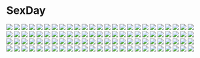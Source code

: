 # SexDay
![](https://konachan.com/image/8906a4e51e3ed96cd9ca0e2943f1311e/Konachan.com%20-%2053091%20ass%20blonde_hair%20blush%20bow%20breasts%20brown_eyes%20brown_hair%20grass%20kamiya_tomoe%20long_hair%20miko%20nopan%20panties%20sideboob%20skirt%20touhou%20tree%20underwear.jpg)
![](https://konachan.com/image/b9be2c406dfd381f6fab140889ad74f3/Konachan.com%20-%2085770%20animal%20bird%20blonde_hair%20blue_eyes%20clouds%20dress%20feathers%20flowers%20leaves%20long_hair%20sky%20staff%20tagme.jpg)
![](https://konachan.com/image/31c83a9c62d0b915199415f8ee3ba6f0/Konachan.com%20-%20136875%20kobayakawa_rinko%20love_plus%20mino_taro.jpg)
![](https://konachan.com/image/86fb29157e8079dccfe70efc584eaf1a/Konachan.com%20-%2032969%20ribbons%20sword%20tagme%20weapon.jpg)
![](https://konachan.com/image/b55dc5fc1dea5205b3d67ffc7d71b63a/Konachan.com%20-%20191475%20animal%20brown_hair%20cat%20hat%20headdress%20matagiro%20original%20pink_eyes%20yellow_eyes.jpg)
![](https://konachan.com/image/1800f349c18e577079fd9f4ae836f457/Konachan.com%20-%2033734%20bikini%20swimsuit%20tagme.jpg)
![](https://konachan.com/jpeg/8593666fc76e5f1f55e9cf0c9943c830/Konachan.com%20-%20293702%20blue_eyes%20brown_hair%20building%20dragon%20fuji_choko%20horns%20long_hair%20original%20scan%20water.jpg)
![](https://konachan.com/jpeg/e98cfbb43e83e33ff94f80047f5f6faf/Konachan.com%20-%20121251%20game_cg%20jinguuji_hinako%20tsubasa_wo_kudasai.jpg)
![](https://konachan.com/image/a1c7ec7861acbdf62c006b80dc7f013e/Konachan.com%20-%207274%20blue_eyes%20book%20breasts%20brown_hair%20cleavage%20gagraphic%20gray_eyes%20gray_hair%20logo%20long_hair%20orange_hair%20pointed_ears%20sano_toshihide%20watermark.jpg)
![](https://konachan.com/jpeg/5571f65da0de993602190a5751a963f0/Konachan.com%20-%20305464%20animal_ears%20aqua_eyes%20bikini%20blue_hair%20blush%20bow%20braids%20bunny_ears%20bunnygirl%20clouds%20hololive%20navel%20seicoh%20shirt_lift%20sky%20swimsuit%20twintails%20underboob.jpg)
![](https://konachan.com/image/aac0a405d99328b107b52abe1dacd4f7/Konachan.com%20-%2073777%20breasts%20brown_hair%20cleavage%20corset%20gloves%20microphone%20original%20stockings.jpg)
![](https://konachan.com/image/f17846e9c52d26d9b634787c3f3ee1f2/Konachan.com%20-%2011802%20maid%20moekan%20moekko_company.jpg)
![](https://konachan.com/image/2b7f60fb0d5fb652dac94a0f4e7ef117/Konachan.com%20-%20295967%20ass%20blonde_hair%20clownpiece%20fairy%20hat%20long_hair%20misaki_%28kyal_001%29%20orange_eyes%20skintight%20touhou%20wings.jpg)
![](https://konachan.com/image/4f39689bed4bf03bc723202dc52a2e90/Konachan.com%20-%2031428%20censored%20cum%20favorite%20game_cg%20happy_margaret%21%20kokonoka%20penis.jpg)
![](https://konachan.com/image/72a2b6ce339ca3219f91f83d10097808/Konachan.com%20-%20230521%20black_hair%20bow%20clouds%20dress%20hat%20long_hair%20original%20scenic%20suzuhara_cm%20train.jpg)
![](https://konachan.com/image/370095d2ce078992b9e8a235d89ac8ab/Konachan.com%20-%20241064%20animated%20aqua_eyes%20aqua_hair%20close%20hatsune_miku%20long_hair%20school_uniform%20soukun_s%20twintails%20vocaloid%20white.gif)
![](https://konachan.com/image/6e3737f49d4cbe5746f0b5df75d0bcf7/Konachan.com%20-%20218673%20hatomugi_%28mugicha%29%20idolmaster%20idolmaster_million_live%21%20shinomiya_karen.jpg)
![](https://konachan.com/image/1419a247113d424985ff6018ca769523/Konachan.com%20-%20304980%20building%20city%20clouds%20eyepatch%20gloves%20green_eyes%20group%20kanola_u%20logo%20long_hair%20night%20ponytail%20red_hair%20shorts%20sky%20stars%20thighhighs%20white_hair.jpg)
![](https://konachan.com/jpeg/1dd5dfeb327df857e4078b84add2e744/Konachan.com%20-%20117516%20blue_eyes%20blue_hair%20close%20hat%20ikamusume%20loli%20long_hair%20shinryaku%21_ikamusume%20vector.jpg)
![](https://konachan.com/jpeg/322d432e78bb31a898005dc4f28352d4/Konachan.com%20-%2020118%20black%20blonde_hair%20fate_%28series%29%20fate_stay_night%20illyasviel_von_einzbern%20long_hair%20red_eyes%20vector.jpg)
![](https://konachan.com/image/295293244db57bbfc24c89628979d9e8/Konachan.com%20-%2054501%20animal%20bakemonogatari%20cat%20glasses%20hanekawa_tsubasa%20monogatari_%28series%29.jpg)
![](https://konachan.com/image/4eb044cbda4262c362fd213f17a44fec/Konachan.com%20-%2036290%202girls%20bunnygirl%20reisen_udongein_inaba%20saigyouji_yuyuko%20sakurazawa_izumi%20touhou.jpg)
![](https://konachan.com/jpeg/2ffb4f5c56e06228e3391999564d148c/Konachan.com%20-%2084903%20aqua_eyes%20aqua_hair%20armor%20boots%20hachune_miku%20hatsune_miku%20horns%20long_hair%20twintails%20vocaloid%20weapon.jpg)
![](https://konachan.com/image/75a06a8cf258d3f89322acdd32574bb3/Konachan.com%20-%2033195%20eureka%20eureka_seven%20renton_thurston.jpg)
![](https://konachan.com/jpeg/42252870b7ef34824441c98e8b8cd6b1/Konachan.com%20-%20196595%20apple%20ass%20barefoot%20bed%20food%20fruit%20nishiuri%20nude%20purple_hair%20red_eyes%20remilia_scarlet%20short_hair%20touhou%20vampire%20wings.jpg)
![](https://konachan.com/image/f2746ea5e6fe75992de7760c242e9110/Konachan.com%20-%20289713%20aqua_eyes%20bath%20blush%20breasts%20brown_hair%20long_hair%20nipples%20original%20towel%20y_umiharu.jpg)
![](https://konachan.com/jpeg/87f4e3273dba50cb15aecd18df664504/Konachan.com%20-%20282428%20blush%20cherry_blossoms%20fan%20flowers%20japanese_clothes%20katana%20kimono%20long_hair%20original%20pink_eyes%20qlakwnd%20sword%20umbrella%20waifu2x%20weapon%20white_hair.jpg)
![](https://konachan.com/image/9a133f7c009df108af33528db864f07a/Konachan.com%20-%2049147%20blush%20bra%20flyable_heart%20game_cg%20inaba_yui%20itou_noiji%20panties%20skirt%20tagme%20thighhighs%20underwear%20upskirt.jpg)
![](https://konachan.com/image/bed125ad80baff7e28df18912eaaabfd/Konachan.com%20-%2033740%20tagme.jpg)
![](https://konachan.com/image/9b0f8975a3b9fe2864d39c6e6bb408d7/Konachan.com%20-%20130797%20lala_satalin_deviluke%20sairenji_haruna%20to_love_ru%20yabuki_kentarou.jpg)
![](https://konachan.com/image/4ec524b894217c9544d3a5acc72daa87/Konachan.com%20-%2051006%20cc%20code_geass.jpg)
![](https://konachan.com/image/9612f3423ec35790a2a63ac055d4216d/Konachan.com%20-%2031595%20blue_eyes%20blush%20breasts%20censored%20cum%20favorite%20fellatio%20game_cg%20gray_hair%20happy_margaret%21%20kokonoka%20nipples%20penis%20rindou_saki%20wet.jpg)
![](https://konachan.com/image/1106ee0f59cf3c46b92c6206384fb16c/Konachan.com%20-%20197664%20choker%20halloween%20hat%20kneehighs%20moon%20original%20pumpkin%20purple_eyes%20san_m%20skirt%20tree%20witch%20witch_hat%20wristwear.jpg)
![](https://konachan.com/image/ee747e722bdf97afc54b04f8adb38d23/Konachan.com%20-%2027558%20asahina_mikuru%20ikegami_akane%20suzumiya_haruhi_no_yuutsu%20tsuruya%20waitress.jpg)
![](https://konachan.com/jpeg/b5c257d65dbc7470f5a1152ea1d8b3a1/Konachan.com%20-%20212385%20aliasing%20bisonbison%20blue_eyes%20breasts%20cleavage%20cosplay%20garter_belt%20headdress%20nurse%20panties%20short_hair%20spread_legs%20thighhighs%20touhou%20underwear.jpg)
![](https://konachan.com/image/fba7669cd075165c4ce445db63991048/Konachan.com%20-%20121322%20animal%20apple%20blue_eyes%20blue_hair%20boots%20brown_hair%20food%20fruit%20penguin%20pink_eyes%20pink_hair%20takakura_himari%20takakura_kanba%20thighhighs%20yuna_%28rutera%29.jpg)
![](https://konachan.com/image/19a6d9c060c33b949bde2b310951d4f9/Konachan.com%20-%205587%20louise_fran%C3%A7oise_le_blanc_de_la_valli%C3%A8re%20zero_no_tsukaima.jpg)
![](https://konachan.com/image/d3a26807ccb937a3ce5b21f2c041ef0b/Konachan.com%20-%2041593%20black_star%20death_the_kid%20harvar_d_eclair%20kilik_lunge%20maka_albarn%20ox_ford%20soul_eater%20soul_eater_evans.jpg)
![](https://konachan.com/image/b942f44bd15fd43f94f95231b01c85af/Konachan.com%20-%208012%20hidamari_sketch%20yuno.jpg)
![](https://konachan.com/image/62507102de715bbcf61794341b93a767/Konachan.com%20-%20213104%20aqua_hair%20barefoot%20black_hair%20hoodie%20long_hair%20original%20scenic%20watermark%20wenqing_yan_%28yuumei_art%29.jpg)
![](https://konachan.com/image/5f1cf40da005534bfd1c40f4b208d3f1/Konachan.com%20-%2040476%20all_male%20code_geass%20lelouch_lamperouge%20male.jpg)
![](https://konachan.com/image/71cfe9f444479fce4b123267be68a2a4/Konachan.com%20-%2055025%20blonde_hair%20flandre_scarlet%20kiira%20long_hair%20panties%20sleeping%20touhou%20underwear%20vampire.jpg)
![](https://konachan.com/image/90e6cb7afd9327b6a6b6250f887498e8/Konachan.com%20-%2052422%20brown_hair%20glasses%20green_eyes%20ikkitousen%20long_hair%20ryuubi_gentoku%20shiozaki_yuji.jpg)
![](https://konachan.com/jpeg/106eb0242e41bfb69aed91fce54a0c79/Konachan.com%20-%20272581%20animal_ears%20bell%20bikini%20blush%20breasts%20brown_eyes%20collar%20cowgirl%20dark_skin%20gloves%20horns%20loli%20long_hair%20navel%20nipples%20swimsuit%20tail%20thighhighs%20tiger_rmn.jpg)
![](https://konachan.com/image/c56ae27a2217c4d9c80e654c84fe7c60/Konachan.com%20-%20107439%20brown_eyes%20brown_hair%20drink%20food%20izumi_sai%20night%20original%20tie.jpg)
![](https://konachan.com/image/5ecdea3a382493b7e9a8049a874dbf85/Konachan.com%20-%2084300%20anthropomorphism%20pixiv-tan.jpg)
![](https://konachan.com/image/e60860d5f04cf32cadcf40bbf2c306e1/Konachan.com%20-%20177543%20blue_hair%20hatsune_miku%20headphones%20twintails%20vocaloid.jpg)
![](https://konachan.com/jpeg/eb42ddb3bef2cf03a8794da1f15b9f7c/Konachan.com%20-%20256753%202girls%20bell%20blush%20brown_eyes%20brown_hair%20catgirl%20clouds%20collar%20fang%20game_cg%20hug%20long_hair%20neko_works%20nekopara%20sayori%20shorts%20skirt%20sky%20tail%20tears.jpg)
![](https://konachan.com/image/75b9fe18931f0a31d3ea397c57dda16a/Konachan.com%20-%20135219%20aircraft%20clouds%20cowboy_bebop%20dark%20sky.jpg)
![](https://konachan.com/image/a21f2857e0fb4e2ac2951f9310e43ea8/Konachan.com%20-%2047371%20clouds%20flowers%20forest%20green_eyes%20green_hair%20japanese_clothes%20kochiya_sanae%20long_hair%20miko%20petals%20shino_%28eefy%29%20sky%20torii%20touhou%20tree.jpg)
![](https://konachan.com/jpeg/b110ecff7cc748d8249cd2ec3ec2adcd/Konachan.com%20-%20307768%20bed%20blush%20bra%20breasts%20cameltoe%20catgirl%20collar%20condom%20gray_hair%20hoodie%20navel%20original%20panties%20pussy%20ribbons%20shirt_lift%20underwear%20waifu2x%20yuyumatsu.jpg)
![](https://konachan.com/image/0c5c4dc86c925a595c28806173baadf7/Konachan.com%20-%20203448%20breasts%20brown_hair%20censored%20cum%20gym_uniform%20kneehighs%20long_hair%20nipples%20no_bra%20original%20panties%20panty_pull%20pussy%20shirt_lift%20shorts%20underwear.jpg)
![](https://konachan.com/jpeg/1507acecbcfb74282ce188fde7f21056/Konachan.com%20-%20256053%20aliasing%20animal_ears%20blonde_hair%20breast_hold%20breasts%20catgirl%20faust_sketcher%20navel%20nipples%20nude%20original%20pussy%20red_eyes%20third-party_edit%20wet%20white.jpg)
![](https://konachan.com/image/06dc2009b15e9c7b2be8ac6f3417bb67/Konachan.com%20-%20262652%20aqua_eyes%20barefoot%20bed%20blonde_hair%20navel%20no_bra%20original%20panties%20pointed_ears%20pubic_hair%20short_hair%20tagme_%28artist%29%20underwear%20wink.jpg)
![](https://konachan.com/jpeg/ac83b77eaef00a6f066c66289ddfbb4e/Konachan.com%20-%20180098%20blue_hair%20bow%20dress%20game_cg%20hexenhaus%20himeyanagi_sara%20hug%20iroha_%28unyun%29%20long_hair%20panties%20purple_eyes%20thighhighs%20underwear.jpg)
![](https://konachan.com/image/91a7439cbe588900dcc9b375f9b673b6/Konachan.com%20-%20217212%20arms_ai%20blue_eyes%20brown_hair%20building%20city%20japanese_clothes%20kara_no_kyoukai%20katana%20kimono%20night%20ryougi_shiki%20short_hair%20stars%20sword%20weapon.jpg)
![](https://konachan.com/jpeg/a0f910be82fa9b71b90e9505cdb383fe/Konachan.com%20-%20288560%20animal%20animal_ears%20apron%20arami_o_8%20blend_s%20cake%20chibi%20dino_%28blend_s%29%20dog%20doggirl%20food%20fruit%20gloves%20male%20strawberry%20tail%20thighhighs%20waitress.jpg)
![](https://konachan.com/jpeg/43f6a47be99d127d94a27286a672d07e/Konachan.com%20-%20164238%20book%20breasts%20kikurage%20kimi_wo_aogi_otome_wa_hime_ni%20long_hair%20nipples%20pantyhose%20school_uniform%20undressing%20washio_rin.jpg)
![](https://konachan.com/image/3e803382db404e0e16af9a09d9e108f0/Konachan.com%20-%20116906%20animal_ears%20blonde_hair%20breasts%20dog_days%20food%20foxgirl%20green_eyes%20nipples%20panties%20tail%20thighhighs%20underwear%20yukikaze_panettone.jpg)
![](https://konachan.com/jpeg/f6f4d10447e4019cff9e9fbb6b46c3ff/Konachan.com%20-%20188675%20breasts%20group%20kaku_konami%20kariu_nagisa%20kitsuki_riho%20kouzaki_umi%20logo%20maki_shiori%20marui%20nipples%20nude%20pulltop%20tsukumi_sango%20yoake_yuuhi.jpg)
![](https://konachan.com/image/6cb843fef3a02986f170ab0ef4a8affd/Konachan.com%20-%2079641%20hatsune_miku%20no_bra%20open_shirt%20panties%20striped_panties%20twintails%20underwear%20vocaloid.jpg)
![](https://konachan.com/image/5781038059cebd746d063af6abc77d66/Konachan.com%20-%20299568%20demon%20fang%20iriam%20kuyurugi_shigure%20scarf%20school_uniform%20shimashima08123%20twintails.jpg)
![](https://konachan.com/jpeg/62144ac033b0e1187e465953474b1c66/Konachan.com%20-%20289599%20ass%20bikini%20black_hair%20blue_eyes%20blush%20breasts%20cum%20long_hair%20panty_pull%20ponytail%20pussy%20sideboob%20ssss.gridman%20sunoril%20swimsuit%20uncensored.jpg)
![](https://konachan.com/jpeg/c71df2b4c33639ded90be87c68a4a997/Konachan.com%20-%20251720%20airship%20apron%20barefoot%20blue_eyes%20brown_hair%20clouds%20hirokima%20original%20scenic%20short_hair%20sky.jpg)
![](https://konachan.com/image/50d728fc6e877b2f3fc3f0eb5e364753/Konachan.com%20-%2052581%20christmas%20clannad%20furukawa_nagisa%20santa_costume.jpg)
![](https://konachan.com/image/020d91bd6caa82212d4926ed6aeaffc2/Konachan.com%20-%20152832%20blue_eyes%20chespin%20fennekin%20froakie%20goggles%20hat%20mitsuki%20pokemon%20wink.jpg)
![](https://konachan.com/image/85f219cbe1d205070d21d06047a79a05/Konachan.com%20-%2058765%20koge_donbo%20misha%20pita_ten%20wings.jpg)
![](https://konachan.com/image/660b5baf2cfcb40b25ce01e46ab47e89/Konachan.com%20-%2061439%20close%20nagato_yuki%20suzumiya_haruhi_no_yuutsu.jpg)
![](https://konachan.com/image/2cb884ab2ab0f262066d5c90958bc1b7/Konachan.com%20-%20260466%20brown_hair%20chain%20empew%20fan%20flowers%20gloves%20haru_%28soccer_spirits%29%20hat%20long_hair%20male%20red_eyes%20short_hair%20soccer_spirits%20thighhighs%20white_hair.jpg)
![](https://konachan.com/image/f03f87f7c4d0e5700446ab681f87d1ae/Konachan.com%20-%20166767%20bikini%20blush%20compile_heart%20date_a_live%20game_cg%20pink_eyes%20pink_hair%20short_hair%20sideboob%20sonogami_rinne%20sting%20swimsuit%20tsunako%20water%20wet.jpg)
![](https://konachan.com/jpeg/e6cc4d9de2b3bf52de0f4ed74ab5417e/Konachan.com%20-%20138351%20hatsune_miku%20headphones%20megurine_luka%20sunset%20temari_%28deae%29%20vocaloid.jpg)
![](https://konachan.com/image/29b814ab9dafa5bcf9e1b640e8114785/Konachan.com%20-%20305370%20animal%20cat%20clouds%20dress%20hat%20lifeline%20original%20reflection%20sky%20summer_dress%20water%20watermark.jpg)
![](https://konachan.com/jpeg/b33f9bc54c6ef23f7d82b6a2dbc25514/Konachan.com%20-%20278845%20blonde_hair%20blue_eyes%20breasts%20butterfly%20cherry_blossoms%20flowers%20long_hair%20macross%20macross_frontier%20sheryl_nome%20signed%20smoking%20socks%20tyouya.jpg)
![](https://konachan.com/jpeg/bea943f6314928c85b428cc4317fdf41/Konachan.com%20-%20248765%20blonde_hair%20dress%20emia_%28castilla%29%20eyepatch%20gloves%20higyaku_no_noel%20long_hair%20red_eyes%20tagme_%28character%29.jpg)
![](https://konachan.com/image/9b6924d0abd747fe35f3ded4eea09ba4/Konachan.com%20-%20121383%20blonde_hair%20blue_eyes%20cossette_d%27auvergne%20cross%20dress%20goth-loli%20headband%20kurahashi_eiri%20lolita_fashion%20long_hair%20skull%20thighhighs.jpg)
![](https://konachan.com/image/66813372104d7b892024b84222b8f970/Konachan.com%20-%20259904%20doki_doki_literature_club%21%20kuroduki%20monika_%28ddlc%29%20natsuki_%28ddlc%29%20sayori_%28ddlc%29%20yuri_%28ddlc%29.jpg)
![](https://konachan.com/image/d62974eda7dc62f98be7ded5c1b02975/Konachan.com%20-%20299054%20azur_lane%20blush%20braids%20breasts%20cleavage%20foxgirl%20gloves%20gray_hair%20halloween%20hat%20horns%20hug%20long_hair%20navel%20pumpkin%20red_eyes%20stockings%20tail%20white_hair.jpg)
![](https://konachan.com/image/d55f62a11d1a55b459b5c45cd1e8461f/Konachan.com%20-%20234733%20red_flowers%20yellow.jpg)
![](https://konachan.com/image/5b9a8171c11578ed9469d893114b7290/Konachan.com%20-%2097901%20akiyama_mio%20black_hair%20blonde_hair%20brown_hair%20dress%20flowers%20hirasawa_yui%20k-on%21%20kotobuki_tsumugi%20nakano_azusa%20nyantype%20scan%20tainaka_ritsu.jpg)
![](https://konachan.com/jpeg/e31a989d954e4be19daa7050aae58e56/Konachan.com%20-%20250025%20anus%20ass%20ass_grab%20blindfold%20brown%20headband%20jabara_tornado%20nier%20nier%3A_automata%20nude%20pussy%20short_hair%20thighhighs%20uncensored%20white_hair.jpg)
![](https://konachan.com/jpeg/fabb20ea35541f7beb4706c7368a5702/Konachan.com%20-%20269427%20aliasing%20aqua_hair%20clouds%20hatsune_miku%20long_hair%20ruins%20sakakidani%20school_uniform%20skirt%20sky%20thighhighs%20twintails%20vocaloid%20zettai_ryouiki.jpg)
![](https://konachan.com/image/13de2ff1ca282128e20884b559553de7/Konachan.com%20-%20144532%20animal_ears%20blue_eyes%20blush%20bow%20braids%20daidai_ookami%20foxgirl%20jpeg_artifacts%20katana%20long_hair%20orange_hair%20original%20ponytail%20sword%20tail%20weapon.jpg)
![](https://konachan.com/image/eeb062319d55acf74217b2c7c47bed80/Konachan.com%20-%2085932%20jpeg_artifacts%20k-on%21%20tainaka_ritsu.jpg)
![](https://konachan.com/image/b8ec17e9f45efcf79a34ce7310e88c13/Konachan.com%20-%2082736%20konpaku_youmu%20myon%20oto_taku%20saigyouji_yuyuko%20touhou%20tree.jpg)
![](https://konachan.com/image/194c07c1743fbb63bbcbb3f9a50ea76d/Konachan.com%20-%206870%20canvas.jpg)
![](https://konachan.com/jpeg/2819f1e196dcf16861d8bc326f97c3cf/Konachan.com%20-%20188357%20censored%20cum%20inumiso%20nun%20original%20paizuri%20penis.jpg)
![](https://konachan.com/image/f2cd058b30bc6efb49d83626a3a93670/Konachan.com%20-%20133932%20cirno%20fairy%20nude%20touhou%20tsuuyakukan_reni%20water%20wings.jpg)
![](https://konachan.com/jpeg/549126af6189307d1e78fc0d1152e392/Konachan.com%20-%20174454%20cum%20green_eyes%20gym_uniform%20marushin_%28denwa0214%29%20penis%20pink_hair%20pussy%20sex%20shirato_usagi%20spocon%21%20spread_legs%20uncensored.jpg)
![](https://konachan.com/jpeg/8d43455544b8b025b2c488f88fba39da/Konachan.com%20-%20189897%20black_hair%20blue_eyes%20blush%20breasts%20cleavage%20kizakiaoi%20long_hair%20navel%20saten_ruiko%20school_uniform%20skirt%20to_aru_majutsu_no_index%20white%20wings.jpg)
![](https://konachan.com/image/c1729cc9aaebc4406a286326999effa6/Konachan.com%20-%2086292%20amagami%20nanasaki_ai%20school_uniform%20swimsuit.jpg)
![](https://konachan.com/image/2cd870c3b59d47e47a3c10b8fbb205e6/Konachan.com%20-%2098093%20animal_ears%20blonde_hair%20censored%20cum%20green_eyes%20tagme%20tail%20underwear.jpg)
![](https://konachan.com/image/d396157e772f606dd31025fc5b72b680/Konachan.com%20-%209392%20aoba_kozue%20mahoraba_heartful_days%20nanako.jpg)
![](https://konachan.com/image/355e3d938b08e778cbfe55759c630e1a/Konachan.com%20-%2046976%20black_star%20blair%20chrona%20death_the_kid%20franken_stein%20harvar_d_eclair%20kim_diehl%20maka_albarn%20marie_mjolnir%20medusa%20shiika_sadamasa%20soul_eater.jpg)
![](https://konachan.com/jpeg/c00daaabae239c9766ad73dfe4a0cbe4/Konachan.com%20-%2084090%20taka_tony.jpg)
![](https://konachan.com/jpeg/512862a48b4e16e0ba2737b4c82826e9/Konachan.com%20-%20179209%20ass%20blush%20breasts%20censored%20game_cg%20long_hair%20nipples%20nude%20reminiscence%20sex%20shimazu_aki%20tigre_soft%20tomose_shunsaku%20twintails.jpg)
![](https://konachan.com/image/e51a80aa40b0d426de347d7932933eb9/Konachan.com%20-%20305072%20apple%20ass%20cameltoe%20food%20fruit%20gray_hair%20kamioka_shun%27ya%20long_hair%20orange_eyes%20original%20panties%20underwater%20underwear%20water.jpg)
![](https://konachan.com/jpeg/5083cb9f90987db1fc31fcce9ac26660/Konachan.com%20-%20274422%20bow%20brown_hair%20cropped%20cuna_%28qunya%29%20dangan-ronpa%20gradient%20harukawa_maki%20long_hair%20new_dangan-ronpa_v3%20red_eyes%20school_uniform%20twintails.jpg)
![](https://konachan.com/image/61bc45f6ede23e80a58892be176d659f/Konachan.com%20-%20159100%20blue_hair%20hinanawi_tenshi%20long_hair%20nishiuri%20red_eyes%20sword%20touhou%20water%20weapon.jpg)
![](https://konachan.com/image/0e32f2886bb9fdf8ee99f2053c83d93f/Konachan.com%20-%20168559%20armor%20barefoot%20brown_hair%20inuyasha%20japanese_clothes%20katana%20long_hair%20male%20rin_%28inuyasha%29%20sesshomaru%20sword%20tattoo%20weapon%20white_hair%20yellow_eyes.jpg)
![](https://konachan.com/image/54013d70963b3c23e1bec762effdfee8/Konachan.com%20-%2041649%20breasts%20loli%20nikaime%20open_shirt%20togusa_masamu.jpg)
